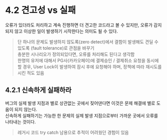 # 4.2 견고성 vs 실패

오류가 있더라도 처리하고 계속 진행하면 더 견고한 코드라고 볼 수 있지만, 오류가 감지되지 않고 이상한 일이 발생하기 시작한다는 의미도 될 수 있다.  

> 단 하나의 문제도 발생하지 않도록(zero detect)에서 결함이 발생해도 견딜 수 있도록 (fault tolerance)로 관점을 바꾸기  
> 충분한 시나리오가 정의되있다면, 오류를 처리해도 된다고 생각함  
> 한명의 유저에 대해서 PG사(카카오페이)에 결제승인 / 결제취소 요청을 동시에 할 경우, User Lock이 발생하여 잠시 후에 요청해야 하며, 정책에 따라 재시도를 시킨 적도 있음  

## 4.2.1 신속하게 실패하라

버그의 실제 발생 지점과 별로 상관없는 곳에서 짖어댄다면 이것은 문제 해결에 별로 도움이 되지 않는다.  
신속하게 실패하기는 가능한 한 문제의 실제 발생 지점으로부터 가까운 곳에서 오류를 나타내는 것이다.  

> 레거시 코드 try catch 남용으로 추적이 어려웠던 경험이 있음  


